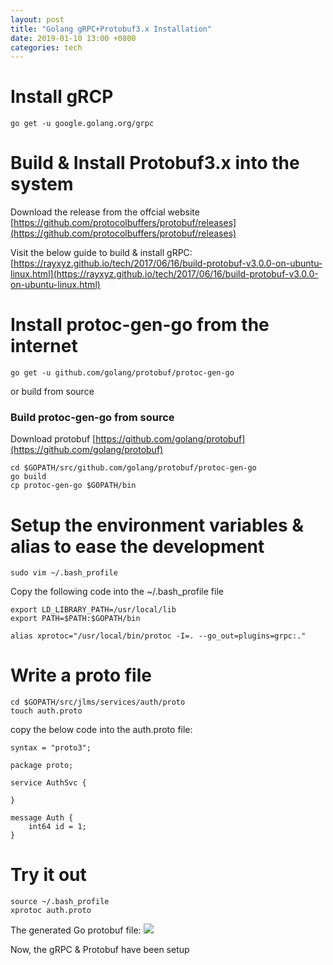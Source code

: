 ```yaml
---
layout: post
title: "Golang gRPC+Protobuf3.x Installation"
date: 2019-01-10 13:00 +0800
categories: tech
---
```


# Install gRCP
```
go get -u google.golang.org/grpc
```

# Build & Install Protobuf3.x into the system
Download the release from the offcial website
[https://github.com/protocolbuffers/protobuf/releases](https://github.com/protocolbuffers/protobuf/releases)

Visit the below guide to build & install gRPC:
[https://rayxyz.github.io/tech/2017/06/16/build-protobuf-v3.0.0-on-ubuntu-linux.html](https://rayxyz.github.io/tech/2017/06/16/build-protobuf-v3.0.0-on-ubuntu-linux.html)

# Install protoc-gen-go from the internet
```
go get -u github.com/golang/protobuf/protoc-gen-go
```
or build from source
### Build protoc-gen-go from source
Download protobuf 
[https://github.com/golang/protobuf](https://github.com/golang/protobuf)
```
cd $GOPATH/src/github.com/golang/protobuf/protoc-gen-go
go build
cp protoc-gen-go $GOPATH/bin
```

# Setup the environment variables & alias to ease the development
```
sudo vim ~/.bash_profile
```
Copy the following code into the ~/.bash_profile file
```
export LD_LIBRARY_PATH=/usr/local/lib
export PATH=$PATH:$GOPATH/bin

alias xprotoc="/usr/local/bin/protoc -I=. --go_out=plugins=grpc:."
```

# Write a proto file 
```
cd $GOPATH/src/jlms/services/auth/proto
touch auth.proto
```

copy the below code into the auth.proto file:
```
syntax = "proto3";

package proto;

service AuthSvc {

}

message Auth {
    int64 id = 1;
}
```

# Try it out
```
source ~/.bash_profile
xprotoc auth.proto
```

The generated Go protobuf file:
[![](https://rayxyz.github.io/assets/images/general/protobuf-generated-file.png)](https://rayxyz.github.io/assets/images/general/protobuf-generated-file.png)

Now, the gRPC & Protobuf have been setup
